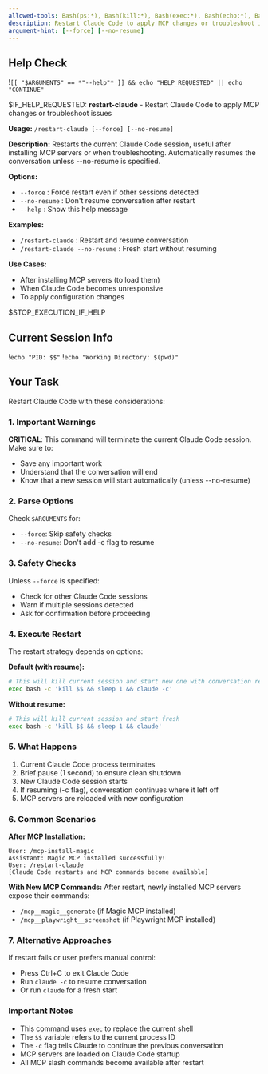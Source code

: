 ```yaml
---
allowed-tools: Bash(ps:*), Bash(kill:*), Bash(exec:*), Bash(echo:*), Bash(claude:*)
description: Restart Claude Code to apply MCP changes or troubleshoot issues
argument-hint: [--force] [--no-resume]
---
```


## Help Check
!`[[ "$ARGUMENTS" == *"--help"* ]] && echo "HELP_REQUESTED" || echo "CONTINUE"`

$IF_HELP_REQUESTED:
**restart-claude** - Restart Claude Code to apply MCP changes or troubleshoot issues

**Usage:** `/restart-claude [--force] [--no-resume]`

**Description:**
Restarts the current Claude Code session, useful after installing MCP servers or when troubleshooting. Automatically resumes the conversation unless --no-resume is specified.

**Options:**
- `--force`      : Force restart even if other sessions detected
- `--no-resume`  : Don't resume conversation after restart
- `--help`       : Show this help message

**Examples:**
- `/restart-claude`              : Restart and resume conversation
- `/restart-claude --no-resume`  : Fresh start without resuming

**Use Cases:**
- After installing MCP servers (to load them)
- When Claude Code becomes unresponsive
- To apply configuration changes

$STOP_EXECUTION_IF_HELP

## Current Session Info
!`echo "PID: $$"`
!`echo "Working Directory: $(pwd)"`

## Your Task

Restart Claude Code with these considerations:

### 1. Important Warnings

**CRITICAL**: This command will terminate the current Claude Code session. Make sure to:
- Save any important work
- Understand that the conversation will end
- Know that a new session will start automatically (unless --no-resume)

### 2. Parse Options

Check `$ARGUMENTS` for:
- `--force`: Skip safety checks
- `--no-resume`: Don't add -c flag to resume

### 3. Safety Checks

Unless `--force` is specified:
- Check for other Claude Code sessions
- Warn if multiple sessions detected
- Ask for confirmation before proceeding

### 4. Execute Restart

The restart strategy depends on options:

**Default (with resume):**
```bash
# This will kill current session and start new one with conversation resume
exec bash -c 'kill $$ && sleep 1 && claude -c'
```

**Without resume:**
```bash
# This will kill current session and start fresh
exec bash -c 'kill $$ && sleep 1 && claude'
```

### 5. What Happens

1. Current Claude Code process terminates
2. Brief pause (1 second) to ensure clean shutdown
3. New Claude Code session starts
4. If resuming (-c flag), conversation continues where it left off
5. MCP servers are reloaded with new configuration

### 6. Common Scenarios

**After MCP Installation:**
```
User: /mcp-install-magic
Assistant: Magic MCP installed successfully!
User: /restart-claude
[Claude Code restarts and MCP commands become available]
```

**With New MCP Commands:**
After restart, newly installed MCP servers expose their commands:
- `/mcp__magic__generate` (if Magic MCP installed)
- `/mcp__playwright__screenshot` (if Playwright MCP installed)

### 7. Alternative Approaches

If restart fails or user prefers manual control:
- Press Ctrl+C to exit Claude Code
- Run `claude -c` to resume conversation
- Or run `claude` for a fresh start

### Important Notes

- This command uses `exec` to replace the current shell
- The `$$` variable refers to the current process ID
- The `-c` flag tells Claude to continue the previous conversation
- MCP servers are loaded on Claude Code startup
- All MCP slash commands become available after restart
